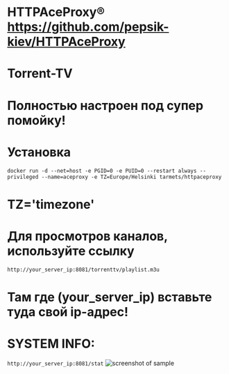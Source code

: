 # HTTPAceProxy® https://github.com/pepsik-kiev/HTTPAceProxy

# Torrent-TV

# Полностью настроен под супер помойку!

# Установка

`docker run -d --net=host -e PGID=0 -e PUID=0 --restart always --privileged --name=aceproxy -e TZ=Europe/Helsinki tarmets/httpaceproxy`


# TZ='timezone'

# Для просмотров каналов, используйте ссылку
`http://your_server_ip:8081/torrenttv/playlist.m3u`
# Там где (your_server_ip) вставьте туда свой ip-адрес!

# SYSTEM INFO:
`http://your_server_ip:8081/stat`
![screenshot of sample](https://i.ibb.co/B24647m/43434234.jpg)
